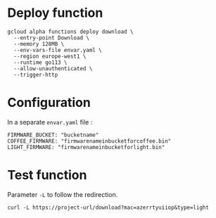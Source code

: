 # Deploy function

    gcloud alpha functions deploy download \
      --entry-point Download \
      --memory 128MB \
      --env-vars-file envar.yaml \
      --region europe-west1 \
      --runtime go113 \
      --allow-unauthenticated \
      --trigger-http

# Configuration

In a separate `envar.yaml` file :

    FIRMWARE_BUCKET: "bucketname"
    COFFEE_FIRMWARE: "firmwarenameinbucketforcoffee.bin"
    LIGHT_FIRMWARE: "firmwarenameinbucketforlight.bin"
   
# Test function

Parameter `-L` to follow the redirection.

    curl -L https://project-url/download?mac=azerrtyuiiop&type=light